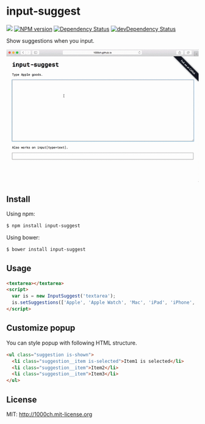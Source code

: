 # input-suggest

[![](https://circleci.com/gh/1000ch/input-suggest.svg?style=shield&circle-token=c2cd81d5e68b0c2429278a315f2c1249c0d09378)](https://circleci.com/gh/1000ch/input-suggest)
[![NPM version](https://badge.fury.io/js/input-suggest.svg)](http://badge.fury.io/js/input-suggest)
[![Dependency Status](https://david-dm.org/1000ch/input-suggest.svg)](https://david-dm.org/1000ch/input-suggest)
[![devDependency Status](https://david-dm.org/1000ch/input-suggest/dev-status.svg)](https://david-dm.org/1000ch/input-suggest#info=devDependencies)

Show suggestions when you input.

![](demo.gif)

## Install

Using npm:

```sh
$ npm install input-suggest
```

Using bower:

```sh
$ bower install input-suggest
```

## Usage

```html
<textarea></textarea>
<script>
  var is = new InputSuggest('textarea');
  is.setSuggestions(['Apple', 'Apple Watch', 'Mac', 'iPad', 'iPhone', 'iPod', 'iPod Touch']);
</script>
```

## Customize popup

You can style popup with following HTML structure.

```html
<ul class="suggestion is-shown">
  <li class="suggestion__item is-selected">Item1 is selected</li>
  <li class="suggestion__item">Item2</li>
  <li class="suggestion__item">Item3</li>
</ul>
```

## License

MIT: http://1000ch.mit-license.org
